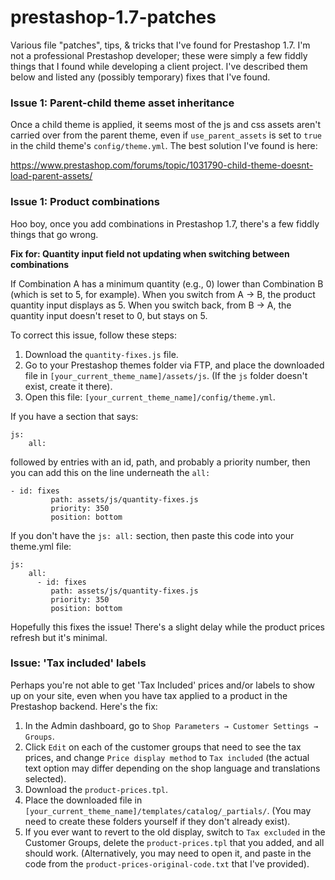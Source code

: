 # prestashop-1.7-patches
Various file "patches", tips, &amp; tricks that I've found for Prestashop 1.7. I'm not a professional Prestashop developer; these were simply a few fiddly things that I found while developing a client project. I've described them below and listed any (possibly temporary) fixes that I've found.

### Issue 1: Parent-child theme asset inheritance ###
Once a child theme is applied, it seems most of the js and css assets aren't carried over from the parent theme, even if `use_parent_assets` is set to `true` in the child theme's `config/theme.yml`. The best solution I've found is here:

https://www.prestashop.com/forums/topic/1031790-child-theme-doesnt-load-parent-assets/

### Issue 1: Product combinations
Hoo boy, once you add combinations in Prestashop 1.7, there's a few fiddly things that go wrong.

**Fix for: Quantity input field not updating when switching between combinations**

If Combination A has a minimum quantity (e.g., 0) lower than Combination B (which is set to 5, for example). When you switch from A &rarr; B, the product quantity input displays as 5. When you switch back, from B &rarr; A, the quantity input doesn't reset to 0, but stays on 5.

To correct this issue, follow these steps:
1) Download the `quantity-fixes.js` file.
2) Go to your Prestashop themes folder via FTP, and place the downloaded file in `[your_current_theme_name]/assets/js`. (If the `js` folder doesn't exist, create it there).
3) Open this file: `[your_current_theme_name]/config/theme.yml`.

If you have a section that says:
```
js:
    all:
```
followed by entries with an id, path, and probably a priority number, then you can add this on the line underneath the `all:`
```
- id: fixes
         path: assets/js/quantity-fixes.js
         priority: 350
         position: bottom
```
If you don't have the `js: all:` section, then paste this code into your theme.yml file:
```
js:
    all:
      - id: fixes
         path: assets/js/quantity-fixes.js
         priority: 350
         position: bottom
```

Hopefully this fixes the issue! There's a slight delay while the product prices refresh but it's minimal.

### Issue: 'Tax included' labels
Perhaps you're not able to get 'Tax Included' prices and/or labels to show up on your site, even when you have tax applied to a product in the Prestashop backend. Here's the fix:

1) In the Admin dashboard, go to `Shop Parameters → Customer Settings → Groups`.
2) Click `Edit` on each of the customer groups that need to see the tax prices, and change `Price display method` to `Tax included` (the actual text option may differ depending on the shop language and translations selected).
3) Download the `product-prices.tpl`.
5) Place the downloaded file in `[your_current_theme_name]/templates/catalog/_partials/`. (You may need to create these folders yourself if they don't already exist). 
6) If you ever want to revert to the old display, switch to `Tax excluded` in the Customer Groups, delete the `product-prices.tpl` that you added, and all should work. (Alternatively, you may need to open it, and paste in the code from the `product-prices-original-code.txt` that I've provided).
